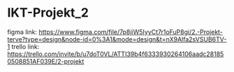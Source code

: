 # IKT-Projekt_2
figma link: https://www.figma.com/file/7p8jiW5IyyCt7r1oFuP8gi/2.-Projekt-terve?type=design&node-id=0%3A1&mode=design&t=nX9Alfa2sVSUB6TV-1
trello link: https://trello.com/invite/b/u7doT0VL/ATTI39b4f6333930264106aadc281850508851AF039E/2-projekt
